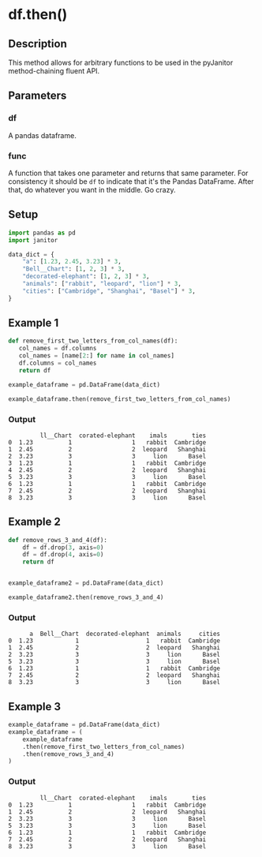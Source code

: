 # df.then()

## Description
This method allows for arbitrary functions to be used in the pyJanitor method-chaining fluent API.

## Parameters
### df
A pandas dataframe.

### func
A function that takes one parameter and returns that same parameter. For consistency it should be `df` to indicate that it's the Pandas DataFrame.  After that, do whatever you want in the middle. Go crazy.


## Setup
```python
import pandas as pd
import janitor

data_dict = {
    "a": [1.23, 2.45, 3.23] * 3,
    "Bell__Chart": [1, 2, 3] * 3,
    "decorated-elephant": [1, 2, 3] * 3,
    "animals": ["rabbit", "leopard", "lion"] * 3,
    "cities": ["Cambridge", "Shanghai", "Basel"] * 3,
}
```

## Example 1
 ```python
def remove_first_two_letters_from_col_names(df):
    col_names = df.columns
    col_names = [name[2:] for name in col_names]
    df.columns = col_names
    return df

example_dataframe = pd.DataFrame(data_dict)

example_dataframe.then(remove_first_two_letters_from_col_names)
```

### Output

             ll__Chart  corated-elephant    imals       ties
    0  1.23          1                 1   rabbit  Cambridge
    1  2.45          2                 2  leopard   Shanghai
    2  3.23          3                 3     lion      Basel
    3  1.23          1                 1   rabbit  Cambridge
    4  2.45          2                 2  leopard   Shanghai
    5  3.23          3                 3     lion      Basel
    6  1.23          1                 1   rabbit  Cambridge
    7  2.45          2                 2  leopard   Shanghai
    8  3.23          3                 3     lion      Basel

## Example 2

```python
def remove_rows_3_and_4(df):
    df = df.drop(3, axis=0)
    df = df.drop(4, axis=0)
    return df


example_dataframe2 = pd.DataFrame(data_dict)

example_dataframe2.then(remove_rows_3_and_4)
```

### Output

          a  Bell__Chart  decorated-elephant  animals     cities
    0  1.23            1                   1   rabbit  Cambridge
    1  2.45            2                   2  leopard   Shanghai
    2  3.23            3                   3     lion      Basel
    5  3.23            3                   3     lion      Basel
    6  1.23            1                   1   rabbit  Cambridge
    7  2.45            2                   2  leopard   Shanghai
    8  3.23            3                   3     lion      Basel

## Example 3

```python
example_dataframe = pd.DataFrame(data_dict)
example_dataframe = (
    example_dataframe
    .then(remove_first_two_letters_from_col_names)
    .then(remove_rows_3_and_4)
)
```

### Output

             ll__Chart  corated-elephant    imals       ties
    0  1.23          1                 1   rabbit  Cambridge
    1  2.45          2                 2  leopard   Shanghai
    2  3.23          3                 3     lion      Basel
    5  3.23          3                 3     lion      Basel
    6  1.23          1                 1   rabbit  Cambridge
    7  2.45          2                 2  leopard   Shanghai
    8  3.23          3                 3     lion      Basel

